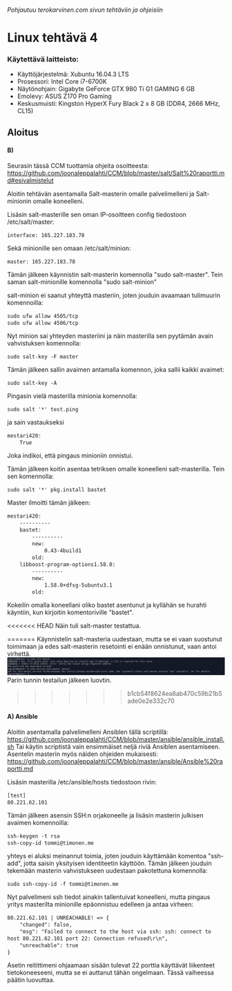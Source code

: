 ###### Pohjautuu terokarvinen.com sivun tehtäviin ja ohjeisiin
# Linux tehtävä 4

### Käytettävä laitteisto:
- Käyttöjärjestelmä: Xubuntu 16.04.3 LTS
- Prosessori: Intel Core i7-6700K
- Näytönohjain: Gigabyte GeForce GTX 980 Ti G1 GAMING 6 GB
- Emolevy: ASUS Z170 Pro Gaming
- Keskusmuisti: Kingston HyperX Fury Black 2 x 8 GB (DDR4, 2666 MHz, CL15)

## Aloitus

#### B)
Seurasin tässä CCM tuottamia ohjeita osoitteesta: https://github.com/joonaleppalahti/CCM/blob/master/salt/Salt%20raportti.md#esivalmistelut

Aloitin tehtävän asentamalla Salt-masterin omalle palvelimelleni ja Salt-minionin omalle koneelleni.

Lisäsin salt-masterille sen oman IP-osoitteen config tiedostoon /etc/salt/master:
```
interface: 165.227.183.78
```
Sekä minionille sen omaan /etc/salt/minion:
```
master: 165.227.183.78
```

Tämän jälkeen käynnistin salt-masterin komennolla "sudo salt-master".
Tein saman salt-minionille komennolla "sudo salt-minion"

salt-minion ei saanut yhteyttä masteriin, joten jouduin avaamaan tulimuurin komennoilla:
```
sudo ufw allow 4505/tcp
sudo ufw allow 4506/tcp
```
Nyt minion sai yhteyden masteriini ja näin masterilla sen pyytämän avain vahvistuksen komennolla:
```
sudo salt-key -F master
```
Tämän jälkeen sallin avaimen antamalla komennon, joka sallii kaikki avaimet:
```
sudo salt-key -A
```
Pingasin vielä masterilla minionia komennolla:
```
sudo salt '*' test.ping
```
ja sain vastaukseksi
```
mestari420:
    True
```
Joka indikoi, että pingaus minioniin onnistui.

Tämän jälkeen koitin asentaa tetriksen omalle koneelleni salt-masterilla. Tein sen komennolla:
```
sudo salt '*' pkg.install bastet
```
Master ilmoitti tämän jälkeen:
```
mestari420:
    ----------
    bastet:
        ----------
        new:
            0.43-4build1
        old:
    libboost-program-options1.58.0:
        ----------
        new:
            1.58.0+dfsg-5ubuntu3.1
        old:
```
Kokeilin omalla koneellani oliko bastet asentunut ja kyllähän se hurahti käyntiin, kun kirjoitin komentoriville "bastet".

<<<<<<< HEAD
Näin tuli salt-master testattua.

=======
Käynnistelin salt-masteria uudestaan, mutta se ei vaan suostunut toimimaan ja edes salt-masterin resetointi ei enään onnistunut, vaan antoi virhettä.
![Virhe](https://github.com/Tommi852/linux1/raw/master/kuvat/restart.png)
Parin tunnin testailun jälkeen luovtin.
>>>>>>> b1cb54f8624ea8ab470c59b21b5ade0e2e332c70


#### A) Ansible
Aloitin asentamalla palvelimelleni Ansiblen tällä scriptillä: https://github.com/joonaleppalahti/CCM/blob/master/ansible/ansible_install.sh
Tai käytin scriptistä vain ensimmäiset neljä riviä Ansiblen asentamiseen.
Asentelin masterin myös näiden ohjeiden mukaisesti: https://github.com/joonaleppalahti/CCM/blob/master/ansible/Ansible%20raportti.md

Lisäsin masterilla /etc/ansible/hosts tiedostoon rivin:

```
[test]
80.221.62.101
```

Tämän jälkeen asensin SSH:n orjakoneelle ja lisäsin masterin julkisen avaimen komennoilla:
```
ssh-keygen -t rsa
ssh-copy-id tommi@timonen.me
```
yhteys ei aluksi meinannut toimia, joten jouduin käyttämään komentoa "ssh-add", jotta saisin yksityisen identiteetin käyttöön.
Tämän jälkeen jouduin tekemään masterin vahvistukseen uudestaan pakotettuna komennolla:
```
sudo ssh-copy-id -f tommi@timonen.me
```
Nyt palvelimeni ssh tiedot ainakin tallentuivat koneelleni, mutta pingaus yritys masterilta minionille epäonnistuu edelleen ja antaa virheen:
```
80.221.62.101 | UNREACHABLE! => {
    "changed": false, 
    "msg": "Failed to connect to the host via ssh: ssh: connect to host 80.221.62.101 port 22: Connection refused\r\n", 
    "unreachable": true
}
```
Asetin reitittimeni ohjaamaan sisään tulevat 22 porttia käyttävät liikenteet tietokoneeseeni, mutta se ei auttanut tähän ongelmaan.
Tässä vaiheessa päätin luovuttaa.
